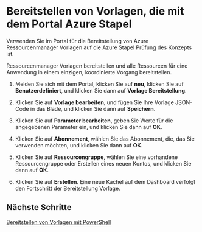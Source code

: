 <properties
    pageTitle="Bereitstellen von Vorlagen mit dem Portal in Azure Stapel | Microsoft Azure"
    description="Erfahren Sie, wie im Portal Azure Stapel zum Bereitstellen von Vorlagen verwenden."
    services="azure-stack"
    documentationCenter=""
    authors="HeathL17"
    manager="byronr"
    editor=""/>

<tags
    ms.service="azure-stack"
    ms.workload="na"
    ms.tgt_pltfrm="na"
    ms.devlang="na"
    ms.topic="article"
    ms.date="09/26/2016"
    ms.author="helaw"/>

# <a name="deploy-templates-using-the-azure-stack-portal"></a>Bereitstellen von Vorlagen, die mit dem Portal Azure Stapel

Verwenden Sie im Portal für die Bereitstellung von Azure Ressourcenmanager Vorlagen auf die Azure Stapel Prüfung des Konzepts ist.

Ressourcenmanager Vorlagen bereitstellen und alle Ressourcen für eine Anwendung in einem einzigen, koordinierte Vorgang bereitstellen.

1.  Melden Sie sich mit dem Portal, klicken Sie auf **neu**, klicken Sie auf **Benutzerdefiniert**, und klicken Sie dann auf **Vorlage Bereitstellung**.

2.  Klicken Sie auf **Vorlage bearbeiten**, und fügen Sie Ihre Vorlage JSON-Code in das Blade, und klicken Sie dann auf **Speichern**.

3.  Klicken Sie auf **Parameter bearbeiten**, geben Sie Werte für die angegebenen Parameter ein, und klicken Sie dann auf **OK**.

4.  Klicken Sie auf **Abonnement**, wählen Sie das Abonnement, die, das Sie verwenden möchten, und klicken Sie dann auf **OK**.

5.  Klicken Sie auf **Ressourcengruppe**, wählen Sie eine vorhandene Ressourcengruppe oder Erstellen eines neuen Kontos, und klicken Sie dann auf **OK**.

6.  Klicken Sie auf **Erstellen**. Eine neue Kachel auf dem Dashboard verfolgt den Fortschritt der Bereitstellung Vorlage.

## <a name="next-steps"></a>Nächste Schritte

[Bereitstellen von Vorlagen mit PowerShell](azure-stack-deploy-template-powershell.md)
